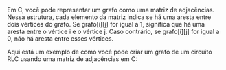 Em C, você pode representar um grafo como uma matriz de adjacências. Nessa estrutura, cada elemento da matriz indica se há uma aresta entre dois vértices do grafo. Se grafo[i][j] for igual a 1, significa que há uma aresta entre o vértice i e o vértice j. Caso contrário, se grafo[i][j] for igual a 0, não há aresta entre esses vértices.

Aqui está um exemplo de como você pode criar um grafo de um circuito RLC usando uma matriz de adjacências em C:
